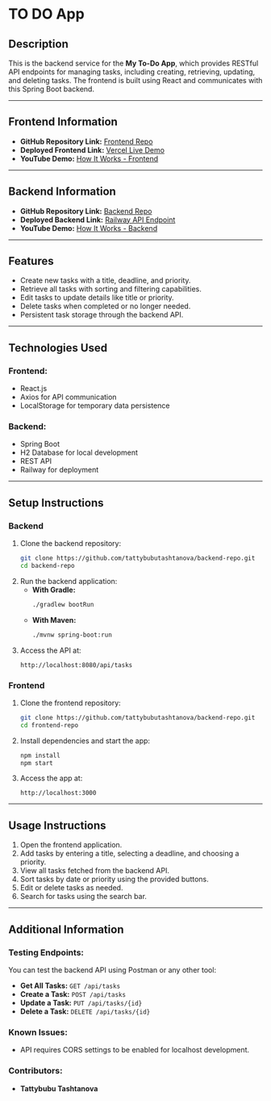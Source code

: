 # TO DO App

## Description
This is the backend service for the **My To-Do App**, which provides RESTful API endpoints for managing tasks, including creating, retrieving, updating, and deleting tasks. The frontend is built using React and communicates with this Spring Boot backend.

---

## Frontend Information
- **GitHub Repository Link:** [Frontend Repo](https://github.com/tattybubutashtanova/backend-repo.git)
- **Deployed Frontend Link:** [Vercel Live Demo](https://my-new-project-cecu.vercel.app/)
- **YouTube Demo:** [How It Works - Frontend](https://youtu.be/_GiP5biiLs4)

---

## Backend Information
- **GitHub Repository Link:** [Backend Repo](https://github.com/tattybubutashtanova/backend-repo.git)
- **Deployed Backend Link:** [Railway API Endpoint](https://backend-repo-production-a6a1.up.railway.app/api/tasks)
- **YouTube Demo:** [How It Works - Backend](https://youtu.be/Aqi9MVsb1io)

---

## Features
- Create new tasks with a title, deadline, and priority.
- Retrieve all tasks with sorting and filtering capabilities.
- Edit tasks to update details like title or priority.
- Delete tasks when completed or no longer needed.
- Persistent task storage through the backend API.

---

## Technologies Used
### Frontend:
- React.js
- Axios for API communication
- LocalStorage for temporary data persistence

### Backend:
- Spring Boot
- H2 Database for local development
- REST API
- Railway for deployment

---

## Setup Instructions
### Backend
1. Clone the backend repository:
   ```bash
   git clone https://github.com/tattybubutashtanova/backend-repo.git
   cd backend-repo
   ```
2. Run the backend application:
   - **With Gradle:**
     ```bash
     ./gradlew bootRun
     ```
   - **With Maven:**
     ```bash
     ./mvnw spring-boot:run
     ```
3. Access the API at:
   ```
   http://localhost:8080/api/tasks
   ```

### Frontend
1. Clone the frontend repository:
   ```bash
   git clone https://github.com/tattybubutashtanova/backend-repo.git
   cd frontend-repo
   ```
2. Install dependencies and start the app:
   ```bash
   npm install
   npm start
   ```
3. Access the app at:
   ```
   http://localhost:3000
   ```

---

## Usage Instructions
1. Open the frontend application.
2. Add tasks by entering a title, selecting a deadline, and choosing a priority.
3. View all tasks fetched from the backend API.
4. Sort tasks by date or priority using the provided buttons.
5. Edit or delete tasks as needed.
6. Search for tasks using the search bar.

---

## Additional Information
### Testing Endpoints:
You can test the backend API using Postman or any other tool:
- **Get All Tasks:** `GET /api/tasks`
- **Create a Task:** `POST /api/tasks`
- **Update a Task:** `PUT /api/tasks/{id}`
- **Delete a Task:** `DELETE /api/tasks/{id}`

### Known Issues:
- API requires CORS settings to be enabled for localhost development.

### Contributors:
- **Tattybubu Tashtanova**
